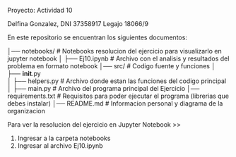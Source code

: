 Proyecto: Actividad 10

Delfina Gonzalez, DNI 37358917 Legajo 18066/9

En este repositorio se encuentran los siguientes documentos:

│── notebooks/          # Notebooks resolucion del ejercicio para visualizarlo en jupyter notebook
│      ├── Ej10.ipynb        # Archivo con el analisis y resultados del problema en formato notebook
│── src/                # Codigo fuente y funciones
│      ├── __init__.py       
│      ├── helpers.py      # Archivo donde estan las funciones del codigo principal
│      ├── main.py         # Archivo del programa principal del Ejercicio
│── requirements.txt    # Requisitos para poder ejecutar el programa (librerias que debes instalar)
│── README.md           # Informacion personal y diagrama de la organizacion

Para ver la resolucion del ejercicio en Jupyter Notebook >> 
  1) Ingresar a la carpeta notebooks
  2) Ingresar al archivo Ej10.ipynb
